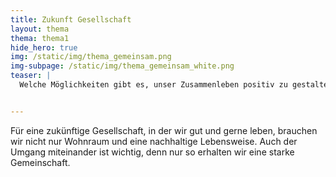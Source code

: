 ```yaml
---
title: Zukunft Gesellschaft
layout: thema
thema: thema1
hide_hero: true
img: /static/img/thema_gemeinsam.png
img-subpage: /static/img/thema_gemeinsam_white.png
teaser: |
  Welche Möglichkeiten gibt es, unser Zusammenleben positiv zu gestalten?


---
```


Für eine zukünftige Gesellschaft, in der wir gut und gerne leben, brauchen wir nicht nur Wohnraum und eine nachhaltige Lebensweise. Auch der Umgang miteinander ist wichtig, denn nur so erhalten wir eine starke Gemeinschaft.